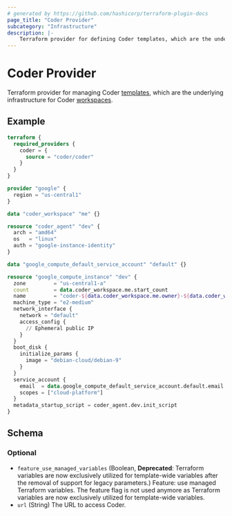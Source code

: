 ```yaml
---
# generated by https://github.com/hashicorp/terraform-plugin-docs
page_title: "Coder Provider"
subcategory: "Infrastructure"
description: |-
    Terraform provider for defining Coder templates, which are the underlying infrastructure for Coder workspaces.
---
```


# Coder Provider

Terraform provider for managing Coder [templates](https://coder.com/docs/templates), which are the underlying infrastructure for Coder [workspaces](https://coder.com/docs/workspaces).

## Example

```terraform
terraform {
  required_providers {
    coder = {
      source = "coder/coder"
    }
  }
}

provider "google" {
  region = "us-central1"
}

data "coder_workspace" "me" {}

resource "coder_agent" "dev" {
  arch = "amd64"
  os   = "linux"
  auth = "google-instance-identity"
}

data "google_compute_default_service_account" "default" {}

resource "google_compute_instance" "dev" {
  zone         = "us-central1-a"
  count        = data.coder_workspace.me.start_count
  name         = "coder-${data.coder_workspace.me.owner}-${data.coder_workspace.me.name}"
  machine_type = "e2-medium"
  network_interface {
    network = "default"
    access_config {
      // Ephemeral public IP
    }
  }
  boot_disk {
    initialize_params {
      image = "debian-cloud/debian-9"
    }
  }
  service_account {
    email  = data.google_compute_default_service_account.default.email
    scopes = ["cloud-platform"]
  }
  metadata_startup_script = coder_agent.dev.init_script
}
```

<!-- schema generated by tfplugindocs -->
## Schema

### Optional

- `feature_use_managed_variables` (Boolean, **Deprecated**: Terraform variables are now exclusively utilized for template-wide variables after the removal of support for legacy parameters.) Feature: use managed Terraform variables. The feature flag is not used anymore as Terraform variables are now exclusively utilized for template-wide variables.
- `url` (String) The URL to access Coder.